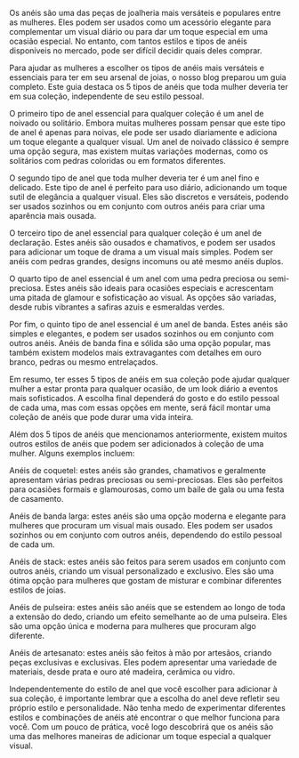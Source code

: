 Os anéis são uma das peças de joalheria mais versáteis e populares entre as mulheres. Eles podem ser usados como um acessório elegante para complementar um visual diário ou para dar um toque especial em uma ocasião especial. No entanto, com tantos estilos e tipos de anéis disponíveis no mercado, pode ser difícil decidir quais deles comprar.

Para ajudar as mulheres a escolher os tipos de anéis mais versáteis e essenciais para ter em seu arsenal de joias, o nosso blog preparou um guia completo. Este guia destaca os 5 tipos de anéis que toda mulher deveria ter em sua coleção, independente de seu estilo pessoal.

O primeiro tipo de anel essencial para qualquer coleção é um anel de noivado ou solitário. Embora muitas mulheres possam pensar que este tipo de anel é apenas para noivas, ele pode ser usado diariamente e adiciona um toque elegante a qualquer visual. Um anel de noivado clássico é sempre uma opção segura, mas existem muitas variações modernas, como os solitários com pedras coloridas ou em formatos diferentes.

O segundo tipo de anel que toda mulher deveria ter é um anel fino e delicado. Este tipo de anel é perfeito para uso diário, adicionando um toque sutil de elegância a qualquer visual. Eles são discretos e versáteis, podendo ser usados sozinhos ou em conjunto com outros anéis para criar uma aparência mais ousada.

O terceiro tipo de anel essencial para qualquer coleção é um anel de declaração. Estes anéis são ousados e chamativos, e podem ser usados ​​para adicionar um toque de drama a um visual mais simples. Podem ser anéis com pedras grandes, designs incomuns ou até mesmo anéis duplos.

O quarto tipo de anel essencial é um anel com uma pedra preciosa ou semi-preciosa. Estes anéis são ideais para ocasiões especiais e acrescentam uma pitada de glamour e sofisticação ao visual. As opções são variadas, desde rubis vibrantes a safiras azuis e esmeraldas verdes.

Por fim, o quinto tipo de anel essencial é um anel de banda. Estes anéis são simples e elegantes, e podem ser usados ​​sozinhos ou em conjunto com outros anéis. Anéis de banda fina e sólida são uma opção popular, mas também existem modelos mais extravagantes com detalhes em ouro branco, pedras ou mesmo entrelaçados.

Em resumo, ter esses 5 tipos de anéis em sua coleção pode ajudar qualquer mulher a estar pronta para qualquer ocasião, de um look diário a eventos mais sofisticados. A escolha final dependerá do gosto e do estilo pessoal de cada uma, mas com essas opções em mente, será fácil montar uma coleção de anéis que pode durar uma vida inteira.

Além dos 5 tipos de anéis que mencionamos anteriormente, existem muitos outros estilos de anéis que podem ser adicionados à coleção de uma mulher. Alguns exemplos incluem:

Anéis de coquetel: estes anéis são grandes, chamativos e geralmente apresentam várias pedras preciosas ou semi-preciosas. Eles são perfeitos para ocasiões formais e glamourosas, como um baile de gala ou uma festa de casamento.

Anéis de banda larga: estes anéis são uma opção moderna e elegante para mulheres que procuram um visual mais ousado. Eles podem ser usados ​​sozinhos ou em conjunto com outros anéis, dependendo do estilo pessoal de cada um.

Anéis de stack: estes anéis são feitos para serem usados ​​em conjunto com outros anéis, criando um visual personalizado e exclusivo. Eles são uma ótima opção para mulheres que gostam de misturar e combinar diferentes estilos de joias.

Anéis de pulseira: estes anéis são anéis que se estendem ao longo de toda a extensão do dedo, criando um efeito semelhante ao de uma pulseira. Eles são uma opção única e moderna para mulheres que procuram algo diferente.

Anéis de artesanato: estes anéis são feitos à mão por artesãos, criando peças exclusivas e exclusivas. Eles podem apresentar uma variedade de materiais, desde prata e ouro até madeira, cerâmica ou vidro.

Independentemente do estilo de anel que você escolher para adicionar à sua coleção, é importante lembrar que a escolha do anel deve refletir seu próprio estilo e personalidade. Não tenha medo de experimentar diferentes estilos e combinações de anéis até encontrar o que melhor funciona para você. Com um pouco de prática, você logo descobrirá que os anéis são uma das melhores maneiras de adicionar um toque especial a qualquer visual.